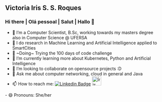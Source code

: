 ## Victoria Iris S. S. Roques
### Hi there | Olá pessoal | Salut | Hallo 👋


- 🔭 I’m a Computer Scientist, B.Sc, working towards my masters degree also in Computer Science @ UFERSA
- :hospital: I do research in Machine Learning and Artificial Intelligence applied to SmartCities
- :100: ~Doing~ Trying the 100 days of code challenge
- 🌱 I’m currently learning more about Kubernetes, Python and Artificial Intelligence
- 👯 I’m looking to collaborate on opensource projects :D
- 💬 Ask me about computer networking, cloud in general and Java
- 📫 How to reach me: 
    [![Linkedin Badge](https://img.shields.io/badge/-VictoriaIris-blue?style=flat-square&logo=Linkedin&logoColor=white&link=https://www.linkedin.com/in/victoria-santana-07170a174/)](https://www.linkedin.com/in/irisroques/) 
    <a href="https://dev.to/irisroques">
  <img src="https://d2fltix0v2e0sb.cloudfront.net/dev-badge.svg" alt="Íris Roques's DEV Community Profile" height="30" width="30">
</a>
- 😄 Pronouns: She/her


